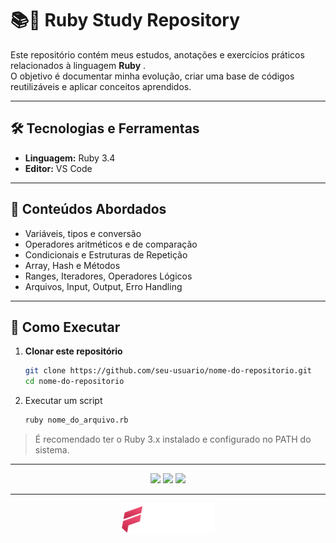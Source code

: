 <!--<div align="center">
   <img src="assets/icons/ruby.svg" width="100px">
</div>-->
<!--<img align="right" src="https://visitor-badge.laobi.icu/badge?page_id=vhfedatto.ruby&left_color=darkred&right_color=palevioletred" width="100px"/>-->


# 📚💎 Ruby Study Repository 

Este repositório contém meus estudos, anotações e exercícios práticos relacionados à linguagem **Ruby** <!--<img src="assets/icons/python-icon.svg" width="16px">-->.  
O objetivo é documentar minha evolução, criar uma base de códigos reutilizáveis e aplicar conceitos aprendidos.

---

## 🛠️ Tecnologias e Ferramentas
- **Linguagem:** Ruby 3.4
- **Editor:** VS Code

---

## 📖 Conteúdos Abordados
- Variáveis, tipos e conversão
- Operadores aritméticos e de comparação
- Condicionais e Estruturas de Repetição
- Array, Hash e Métodos
- Ranges, Iteradores, Operadores Lógicos
- Arquivos, Input, Output, Erro Handling

---

## 🚀 Como Executar
1. **Clonar este repositório**
   ```bash
   git clone https://github.com/seu-usuario/nome-do-repositorio.git
   cd nome-do-repositorio

2. Executar um script
   ```bash
   ruby nome_do_arquivo.rb
   ```
  > É recomendado ter o Ruby 3.x instalado e configurado no PATH do sistema.

---

<div align="center"> 

<img src="https://img.shields.io/badge/Ruby-CC342D?style=for-the-badge&logo=ruby&logoColor=white" height="200px" />
<img src="https://img.shields.io/badge/Estudos-%23FFB347?style=for-the-badge" height="200px"/>
<img src="https://img.shields.io/badge/Aulas Simples-%23FFD700?style=for-the-badge" height="200px" />

</div>

---

<div align="center">
  <img src="assets/logo/logo-fedatto.png" width="150" />
</div>
